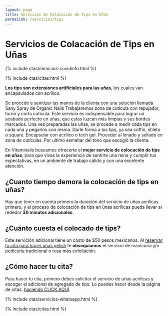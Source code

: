 ```yaml
---
layout: page
title: Servicios de Colacación de Tips en Uñas
permalink: /servicios/tips
---
```


<h1>Servicios de Colacación de Tips en Uñas</h1>

{% include ctas/servicios-covidinfo.html %}

{% include ctas/citas.html %}

**Los tips son extensiones artificiales para las uñas**, los cuales van encapsulados con acrílico.


Se procede a sanitizar las manos de la clienta con una solución llamada Sany Spray de Organic Nails
Trabajaremos zona de cutícula con repujador, torno y corta cutícula.
Este servicio es indispensable para lograr un acabado perfecto en uñas, que estas luzcan más limpias y sus bordes marcados.
Una vez preparadas las uñas, se procede a medir cada tips en cada uña y pegarlos con resina. 
Darle forma a los tips, ya sea coffin, stileto o square.
Encapsular con acrílico o tech gel. 
Proceder al limado y sellado en zona de cutículas.
Por ultimo esmaltar del tono que escogió la clienta.

En Vitaminails buscamos ofrecerte el **mejor servicio de colocación de tips en uñas**, para que vivas la experiencia de sentirte una reina y cumplir tus expectativas, en un ambiente de trabajo cálido y con una excelente atención.
## ¿Cuanto tiempo demora la colocación de tips en uñas?
Hay que tener en cuenta primero la duración del servicio de uñas acrilicas primero, y el proceso de colocación de tips en ünas acrilicas pueda llevar al rededor **30 minutos adicionales**.

## ¿Cuánto cuesta el colocado de tips? 
Este servición adicional tiene un costo de $50 pesos mexicanos. Al [reservar tu cita para hacer uñas gelish]({{site.url}}/citas) te **obsequiamos** el servicio de manicuria y/o pedicuria tradicional o rusa más exfoliación.
## ¿Cómo hacer tu cita?
Para hacer tu cita, primero debes solicitar el servicio de uñas acrílicas y escoger el adicional de agregado de tips. Lo puedes hacer desde la página de citas: [haciendo CLICK AQUÍ]({{site.url}}/citas).

{% include ctas/servicios-whatsapp.html %}

{% include ctas/citas.html %}